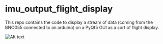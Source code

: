 # imu_output_flight_display
This repo contains the code to display a stream of data (coming from the BNO055 connected to an arduino) on a PyQt5 GUI as a sort of flight display.

![Alt text](relative/path/to/img.jpg?raw=true "Title")
